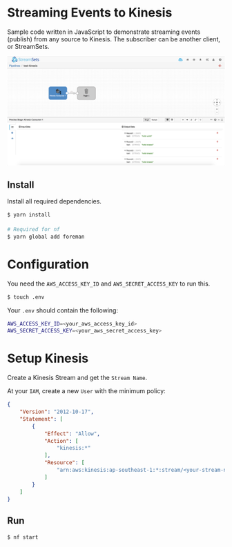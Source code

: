 # Streaming Events to Kinesis

Sample code written in JavaScript to demonstrate streaming events (publish) from any source to Kinesis. The subscriber can be another client, or StreamSets. 

![StreamSets](/assets/streamsets-kinesis.png)

## Install

Install all required dependencies.

```bash
$ yarn install

# Required for nf
$ yarn global add foreman
```

# Configuration

You need the `AWS_ACCESS_KEY_ID` and `AWS_SECRET_ACCESS_KEY` to run this.
```bash
$ touch .env
```

Your `.env` should contain the following:

```bash
AWS_ACCESS_KEY_ID=<your_aws_access_key_id>
AWS_SECRET_ACCESS_KEY=<your_aws_secret_access_key>
```

# Setup Kinesis

Create a Kinesis Stream and get the `Stream Name`.

At your `IAM`, create a new `User` with the minimum policy:

```json
{
    "Version": "2012-10-17",
    "Statement": [
        {
            "Effect": "Allow",
            "Action": [
                "kinesis:*"
            ],
            "Resource": [
                "arn:aws:kinesis:ap-southeast-1:*:stream/<your-stream-name>"
            ]
        }
    ]
}
```

## Run

```bash
$ nf start
```